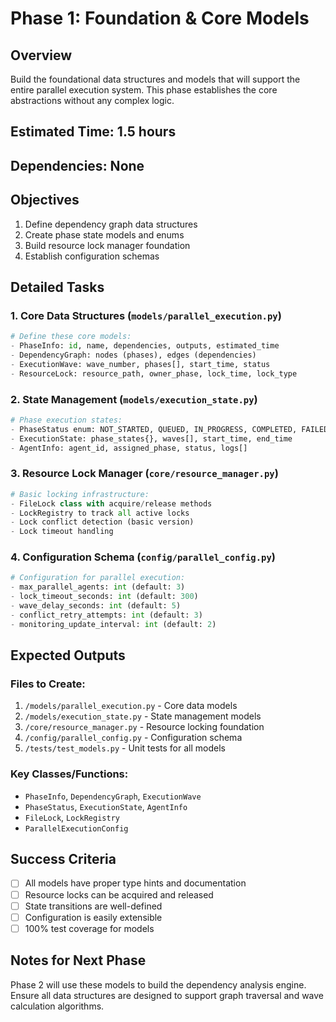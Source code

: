 # Phase 1: Foundation & Core Models

## Overview
Build the foundational data structures and models that will support the entire parallel execution system. This phase establishes the core abstractions without any complex logic.

## Estimated Time: 1.5 hours

## Dependencies: None

## Objectives
1. Define dependency graph data structures
2. Create phase state models and enums
3. Build resource lock manager foundation
4. Establish configuration schemas

## Detailed Tasks

### 1. Core Data Structures (`models/parallel_execution.py`)
```python
# Define these core models:
- PhaseInfo: id, name, dependencies, outputs, estimated_time
- DependencyGraph: nodes (phases), edges (dependencies)
- ExecutionWave: wave_number, phases[], start_time, status
- ResourceLock: resource_path, owner_phase, lock_time, lock_type
```

### 2. State Management (`models/execution_state.py`)
```python
# Phase execution states:
- PhaseStatus enum: NOT_STARTED, QUEUED, IN_PROGRESS, COMPLETED, FAILED
- ExecutionState: phase_states{}, waves[], start_time, end_time
- AgentInfo: agent_id, assigned_phase, status, logs[]
```

### 3. Resource Lock Manager (`core/resource_manager.py`)
```python
# Basic locking infrastructure:
- FileLock class with acquire/release methods
- LockRegistry to track all active locks
- Lock conflict detection (basic version)
- Lock timeout handling
```

### 4. Configuration Schema (`config/parallel_config.py`)
```python
# Configuration for parallel execution:
- max_parallel_agents: int (default: 3)
- lock_timeout_seconds: int (default: 300)
- wave_delay_seconds: int (default: 5)
- conflict_retry_attempts: int (default: 3)
- monitoring_update_interval: int (default: 2)
```

## Expected Outputs

### Files to Create:
1. `/models/parallel_execution.py` - Core data models
2. `/models/execution_state.py` - State management models
3. `/core/resource_manager.py` - Resource locking foundation
4. `/config/parallel_config.py` - Configuration schema
5. `/tests/test_models.py` - Unit tests for all models

### Key Classes/Functions:
- `PhaseInfo`, `DependencyGraph`, `ExecutionWave`
- `PhaseStatus`, `ExecutionState`, `AgentInfo`
- `FileLock`, `LockRegistry`
- `ParallelExecutionConfig`

## Success Criteria
- [ ] All models have proper type hints and documentation
- [ ] Resource locks can be acquired and released
- [ ] State transitions are well-defined
- [ ] Configuration is easily extensible
- [ ] 100% test coverage for models

## Notes for Next Phase
Phase 2 will use these models to build the dependency analysis engine. Ensure all data structures are designed to support graph traversal and wave calculation algorithms.